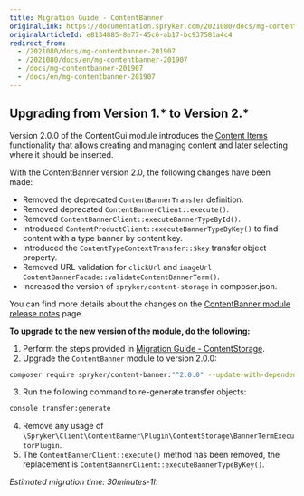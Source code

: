 ```yaml
---
title: Migration Guide - ContentBanner
originalLink: https://documentation.spryker.com/2021080/docs/mg-contentbanner-201907
originalArticleId: e8134885-8e77-45c6-ab17-bc937581a4c4
redirect_from:
  - /2021080/docs/mg-contentbanner-201907
  - /2021080/docs/en/mg-contentbanner-201907
  - /docs/mg-contentbanner-201907
  - /docs/en/mg-contentbanner-201907
---
```


## Upgrading from Version 1.* to Version 2.*
Version 2.0.0 of the ContentGui module introduces the [Content Items](/docs/scos/user/features/{{page.version}}/content-items/content-items-feature-overview.html) functionality that allows creating and managing content and later selecting where it should be inserted.

With the ContentBanner version 2.0, the following changes have been made:

* Removed the deprecated `ContentBannerTransfer` definition.
* Removed deprecated `ContentBannerClient::execute()`.
* Removed `ContentBannerClient::executeBannerTypeById()`.
* Introduced `ContentProductClient::executeBannerTypeByKey()` to find content with a type banner by content key.
* Introduced the `ContentTypeContextTransfer::$key` transfer object property.
* Removed URL validation for `clickUrl` and `imageUrl ContentBannerFacade::validateContentBannerTerm()`.
* Increased the version of `spryker/content-storage` in composer.json.

You can find more details about the changes on the [ContentBanner module release notes](https://github.com/spryker/content-banner/releases/tag/2.0.0) page.

**To upgrade to the new version of the module, do the following:**
1. Perform the steps provided in [Migration Guide - ContentStorage](/docs/scos/dev/module-migration-guides/{{page.version}}/migration-guide-contentstorage.html).
2. Upgrade the `ContentBanner` module to version 2.0.0:

```bash
composer require spryker/content-banner:"^2.0.0" --update-with-dependencies
```

3. Run the following command to re-generate transfer objects:

```bash
console transfer:generate
```

4. Remove any usage of `\Spryker\Client\ContentBanner\Plugin\ContentStorage\BannerTermExecutorPlugin`.
5. The `ContentBannerClient::execute()` method has been removed, the replacement is `ContentBannerClient::executeBannerTypeByKey()`.

_Estimated migration time: 30minutes-1h_

<!-- Last review date: Jul 08, 2019 -by Anton Zubariev, Yuliia Boiko-->
